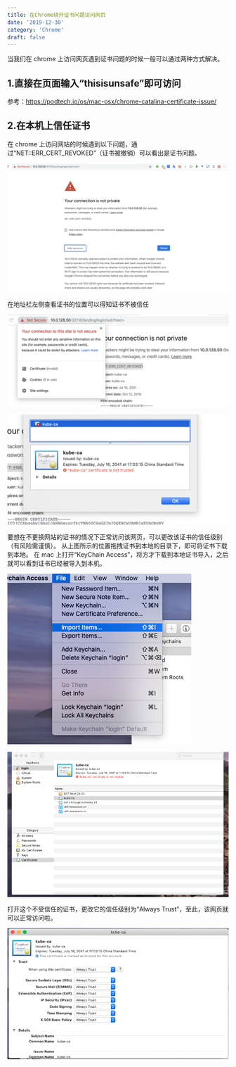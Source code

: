 ```yaml
---
title: 在Chrome绕开证书问题访问网页
date: '2019-12-30'
category: 'Chrome'
draft: false
---
```


当我们在 chrome 上访问网页遇到证书问题的时候一般可以通过两种方式解决。

## 1.直接在页面输入“thisisunsafe”即可访问

参考：https://podtech.io/os/mac-osx/chrome-catalina-certificate-issue/

## 2.在本机上信任证书

在 chrome 上访问网站的时候遇到以下问题，通过“NET::ERR_CERT_REVOKED”（证书被撤销）可以看出是证书问题。

![puppeteer](./images/chrome-cert-1.png)

在地址栏左侧查看证书的位置可以得知证书不被信任

![puppeteer](./images/chrome-cert-2.png)

![puppeteer](./images/chrome-cert-3.png)

要想在不更换网站的证书的情况下正常访问该网页，可以更改该证书的信任级别（有风险需谨慎）。
从上图所示的位置拖拽证书到本地的目录下，即可将证书下载到本地。
在 mac 上打开“KeyChain Access”，将方才下载到本地证书导入，之后就可以看到证书已经被导入到本机。

![puppeteer](./images/chrome-cert-4.png)

![puppeteer](./images/chrome-cert-5.png)

打开这个不受信任的证书，更改它的信任级别为“Always Trust”，至此，该网页就可以正常访问啦。

![puppeteer](./images/chrome-cert-6.png)
